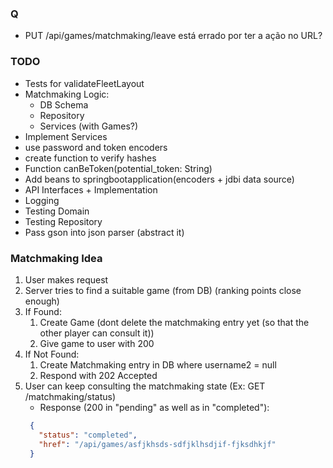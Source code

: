 ### Q
- PUT /api/games/matchmaking/leave está errado por ter a ação no URL?

### TODO
- Tests for validateFleetLayout
- Matchmaking Logic:
  - DB Schema
  - Repository
  - Services (with Games?)
- Implement Services
- use password and token encoders
- create function to verify hashes
- Function canBeToken(potential_token: String)
- Add beans to springbootapplication(encoders + jdbi data source)
- API Interfaces + Implementation
- Logging
- Testing Domain
- Testing Repository
- Pass gson into json parser (abstract it)


### Matchmaking Idea
1. User makes request
2. Server tries to find a suitable game (from DB) (ranking points close enough)
3. If Found:
   1. Create Game (dont delete the matchmaking entry yet (so that the other player can consult it))
   2. Give game to user with 200
4. If Not Found:
   1. Create Matchmaking entry in DB where username2 = null
   2. Respond with 202 Accepted
5. User can keep consulting the matchmaking state (Ex: GET /matchmaking/status)
    - Response (200 in "pending" as well as in "completed"): 
   ```json
    {
      "status": "completed",
      "href": "/api/games/asfjkhsds-sdfjklhsdjif-fjksdhkjf"
    }
   ```